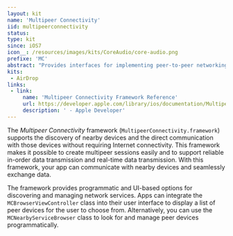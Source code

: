 ```yaml
---
layout: kit
name: 'Multipeer Connectivity'
iid: multipeerconnectivity
status:
type: kit
since: iOS7
icon__: /resources/images/kits/CoreAudio/core-audio.png
prefixe: 'MC'
abstract: "Provides interfaces for implementing peer-to-peer networking between devices."
kits:
 - AirDrop
links:
 - link:
     name: 'Multipeer Connectivity Framework Reference'
     url: https://developer.apple.com/library/ios/documentation/MultipeerConnectivity/Reference/MultipeerConnectivityFramework/index.html
     description: ' - Apple Developer'
---
```


The *Multipeer Connectivity* framework (`MultipeerConnectivity.framework`) supports the discovery of nearby devices and the direct communication with those devices without requiring Internet connectivity. This framework makes it possible to create multipeer sessions easily and to support reliable in-order data transmission and real-time data transmission. With this framework, your app can communicate with nearby devices and seamlessly exchange data.

The framework provides programmatic and UI-based options for discovering and managing network services. Apps can integrate the `MCBrowserViewController` class into their user interface to display a list of peer devices for the user to choose from. Alternatively, you can use the `MCNearbyServiceBrowser` class to look for and manage peer devices programmatically.
